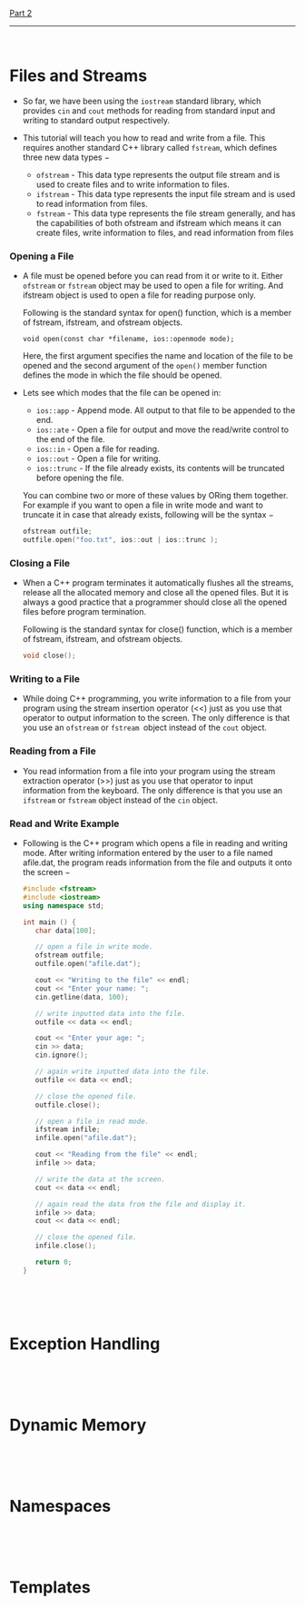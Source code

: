 [Part 2](./README2.md)

---

<br>

# Files and Streams

- So far, we have been using the `iostream` standard library, which provides `cin` and `cout` methods for reading from standard input and writing to standard output respectively.

- This tutorial will teach you how to read and write from a file. This requires another standard C++ library called `fstream`, which defines three new data types −
  - `ofstream` - This data type represents the output file stream and is used to create files and to write information to files.
  - `ifstream` - This data type represents the input file stream and is used to read information from files.
  - `fstream` - This data type represents the file stream generally, and has the capabilities of both ofstream and ifstream which means it can create files, write information to files, and read information from files
  
### Opening a File

- A file must be opened before you can read from it or write to it. Either `ofstream` or `fstream` object may be used to open a file for writing. And ifstream object is used to open a file for reading purpose only.

  Following is the standard syntax for open() function, which is a member of fstream, ifstream, and ofstream objects.
  ```
  void open(const char *filename, ios::openmode mode);
  ```
  Here, the first argument specifies the name and location of the file to be opened and the second argument of the `open()` member function defines the mode in which the file should be opened.
  
- Lets see which modes that the file can be opened in:
  - `ios::app` - Append mode. All output to that file to be appended to the end.
  - `ios::ate` - Open a file for output and move the read/write control to the end of the file.
  - `ios::in` - Open a file for reading.
  - `ios::out` - Open a file for writing.
  - `ios::trunc` - If the file already exists, its contents will be truncated before opening the file.

  You can combine two or more of these values by ORing them together. For example if you want to open a file in write mode and want to truncate it in case that already exists, following will be the syntax −
  ```cpp
  ofstream outfile;
  outfile.open("foo.txt", ios::out | ios::trunc );
  ```
  
### Closing a File

- When a C++ program terminates it automatically flushes all the streams, release all the allocated memory and close all the opened files. But it is always a good practice that a programmer should close all the opened files before program termination.

  Following is the standard syntax for close() function, which is a member of fstream, ifstream, and ofstream objects.
  ```cpp
  void close();
  ```

### Writing to a File

- While doing C++ programming, you write information to a file from your program using the stream insertion operator (<<) just as you use that operator to output information to the screen. The only difference is that you use an `ofstream` or `fstream `object instead of the `cout` object.


### Reading from a File

- You read information from a file into your program using the stream extraction operator (>>) just as you use that operator to input information from the keyboard. The only difference is that you use an `ifstream` or `fstream` object instead of the `cin` object.

### Read and Write Example

- Following is the C++ program which opens a file in reading and writing mode. After writing information entered by the user to a file named afile.dat, the program reads information from the file and outputs it onto the screen −
  ```cpp
  #include <fstream>
  #include <iostream>
  using namespace std;

  int main () {
     char data[100];

     // open a file in write mode.
     ofstream outfile;
     outfile.open("afile.dat");

     cout << "Writing to the file" << endl;
     cout << "Enter your name: "; 
     cin.getline(data, 100);

     // write inputted data into the file.
     outfile << data << endl;

     cout << "Enter your age: "; 
     cin >> data;
     cin.ignore();

     // again write inputted data into the file.
     outfile << data << endl;

     // close the opened file.
     outfile.close();

     // open a file in read mode.
     ifstream infile; 
     infile.open("afile.dat"); 

     cout << "Reading from the file" << endl; 
     infile >> data; 

     // write the data at the screen.
     cout << data << endl;

     // again read the data from the file and display it.
     infile >> data; 
     cout << data << endl; 

     // close the opened file.
     infile.close();

     return 0;
  }
  ```

<br>
<br>
<br>

# Exception Handling


<br>
<Br>
<br>

# Dynamic Memory


<br>
<br>
<br>

# Namespaces 


<br>
<bR>
<br>

# Templates
